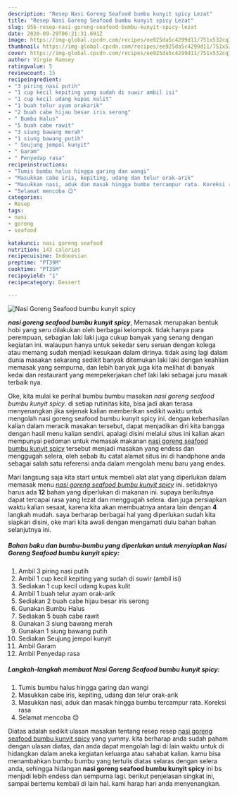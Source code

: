 ```yaml
---
description: "Resep Nasi Goreng Seafood bumbu kunyit spicy Lezat"
title: "Resep Nasi Goreng Seafood bumbu kunyit spicy Lezat"
slug: 956-resep-nasi-goreng-seafood-bumbu-kunyit-spicy-lezat
date: 2020-09-29T06:21:31.691Z
image: https://img-global.cpcdn.com/recipes/ee925da5c4299d11/751x532cq70/nasi-goreng-seafood-bumbu-kunyit-spicy-foto-resep-utama.jpg
thumbnail: https://img-global.cpcdn.com/recipes/ee925da5c4299d11/751x532cq70/nasi-goreng-seafood-bumbu-kunyit-spicy-foto-resep-utama.jpg
cover: https://img-global.cpcdn.com/recipes/ee925da5c4299d11/751x532cq70/nasi-goreng-seafood-bumbu-kunyit-spicy-foto-resep-utama.jpg
author: Virgie Ramsey
ratingvalue: 5
reviewcount: 15
recipeingredient:
- "3 piring nasi putih"
- "1 cup kecil kepiting yang sudah di suwir ambil isi"
- "1 cup kecil udang kupas kulit"
- "1 buah telur ayam orakarik"
- "2 buah cabe hijau besar iris serong"
- " Bumbu Halus"
- "5 buah cabe rawit"
- "3 siung bawang merah"
- "1 siung bawang putih"
- " Seujung jempol kunyit"
- " Garam"
- " Penyedap rasa"
recipeinstructions:
- "Tumis bumbu halus hingga garing dan wangi"
- "Masukkan cabe iris, kepiting, udang dan telur orak-arik"
- "Masukkan nasi, aduk dan masak hingga bumbu tercampur rata. Koreksi rasa"
- "Selamat mencoba 😊"
categories:
- Resep
tags:
- nasi
- goreng
- seafood

katakunci: nasi goreng seafood 
nutrition: 143 calories
recipecuisine: Indonesian
preptime: "PT39M"
cooktime: "PT35M"
recipeyield: "1"
recipecategory: Dessert

---
```



![Nasi Goreng Seafood bumbu kunyit spicy](https://img-global.cpcdn.com/recipes/ee925da5c4299d11/751x532cq70/nasi-goreng-seafood-bumbu-kunyit-spicy-foto-resep-utama.jpg)

<b><i>nasi goreng seafood bumbu kunyit spicy</i></b>, Memasak merupakan bentuk hobi yang seru dilakukan oleh berbagai kelompok. tidak hanya para perempuan, sebagian laki laki juga cukup banyak yang senang dengan kegiatan ini. walaupun hanya untuk sekedar seru seruan dengan kolega atau memang sudah menjadi kesukaan dalam dirinya. tidak asing lagi dalam dunia masakan sekarang sedikit banyak ditemukan laki laki dengan keahlian memasak yang sempurna, dan lebih banyak juga kita melihat di banyak kedai dan restaurant yang mempekerjakan chef laki laki sebagai juru masak terbaik nya.



Oke, kita mulai ke perihal bumbu bumbu masakan <i>nasi goreng seafood bumbu kunyit spicy</i>. di setiap rutinitas kita, bisa jadi akan terasa menyenangkan jika sejenak kalian memberikan sedikit waktu untuk mengolah nasi goreng seafood bumbu kunyit spicy ini. dengan keberhasilan kalian dalam meracik masakan tersebut, dapat menjadikan diri kita bangga dengan hasil menu kalian sendiri. apalagi disini melalui situs ini kalian akan mempunyai pedoman untuk memasak makanan <u>nasi goreng seafood bumbu kunyit spicy</u> tersebut menjadi masakan yang endess dan menggugah selera, oleh sebab itu catat alamat situs ini di handphone anda sebagai salah satu referensi anda dalam mengolah menu baru yang endes.


Mari langsung saja kita start untuk membeli alat alat yang diperlukan dalam memasak menu <u><i>nasi goreng seafood bumbu kunyit spicy</i></u> ini. setidaknya harus ada <b>12</b> bahan yang diperlukan di makanan ini. supaya berikutnya dapat tercapai rasa yang lezat dan menggugah selera. dan juga persiapkan waktu kalian sesaat, karena kita akan membuatnya antara lain dengan <b>4</b> langkah mudah. saya berharap berbagai hal yang diperlukan sudah kita siapkan disini, oke mari kita awali dengan mengamati dulu bahan bahan selanjutnya ini.

<!--inarticleads1-->

##### Bahan baku dan bumbu-bumbu yang diperlukan untuk menyiapkan Nasi Goreng Seafood bumbu kunyit spicy:

1. Ambil 3 piring nasi putih
1. Ambil 1 cup kecil kepiting yang sudah di suwir (ambil isi)
1. Sediakan 1 cup kecil udang kupas kulit
1. Ambil 1 buah telur ayam orak-arik
1. Sediakan 2 buah cabe hijau besar iris serong
1. Gunakan  Bumbu Halus
1. Sediakan 5 buah cabe rawit
1. Gunakan 3 siung bawang merah
1. Gunakan 1 siung bawang putih
1. Sediakan  Seujung jempol kunyit
1. Ambil  Garam
1. Ambil  Penyedap rasa




<!--inarticleads2-->

##### Langkah-langkah membuat Nasi Goreng Seafood bumbu kunyit spicy:

1. Tumis bumbu halus hingga garing dan wangi
1. Masukkan cabe iris, kepiting, udang dan telur orak-arik
1. Masukkan nasi, aduk dan masak hingga bumbu tercampur rata. Koreksi rasa
1. Selamat mencoba 😊




Diatas adalah sedikit ulasan masakan tentang resep resep <u>nasi goreng seafood bumbu kunyit spicy</u> yang yummy. kita berharap anda sudah paham dengan ulasan diatas, dan anda dapat mengolah lagi di lain waktu untuk di hidangkan dalam aneka kegiatan keluarga atau sahabat kalian. kamu bisa menambahkan bumbu bumbu yang tertulis diatas selaras dengan selera anda, sehingga hidangan <b>nasi goreng seafood bumbu kunyit spicy</b> ini bs menjadi lebih endess dan sempurna lagi. berikut penjelasan singkat ini, sampai bertemu kembali di lain hal. kami harap hari anda menyenangkan.

